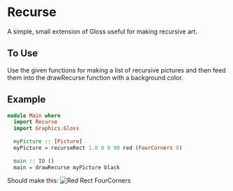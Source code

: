 # Recurse
A simple, small extension of Gloss useful for making recursive art.

## To Use
Use the given functions for making a list of recursive pictures and then feed them into the drawRecurse function with a background color.

## Example
```haskell
module Main where
  import Recurse
  import Graphics.Gloss
  
  myPicture :: [Picture]
  myPicture = recurseRect 1.0 0 0 90 red (FourCorners 0)
  
  main :: IO ()
  main = drawRecurse myPicture black
```
Should make this:
![Red Rect FourCorners](https://github.com/HenningTonko/Recurse/blob/master/examples/FourCornersRedRect.png)
